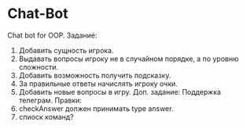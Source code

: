 # Chat-Bot
Chat bot for OOP.
Задание:
1) Добавить сущность игрока.
2) Выдавать вопросы игроку не в случайном порядке, а по уровню сложности.
3) Добавить возможность получить подсказку.
4) За правильные ответы начислять игроку очки.
5) Добавить новые вопросы в игру.
Доп. задание:
Поддержка телеграм.
Правки:
1) checkAnswer должен принимать type answer. 
2) спиоск команд? 
